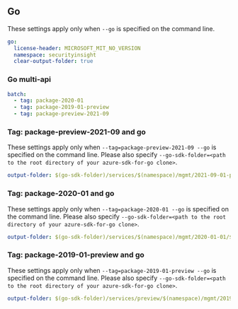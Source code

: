 ## Go

These settings apply only when `--go` is specified on the command line.

```yaml $(go)
go:
  license-header: MICROSOFT_MIT_NO_VERSION
  namespace: securityinsight
  clear-output-folder: true
```

### Go multi-api

```yaml $(go) && $(multiapi)
batch:
  - tag: package-2020-01
  - tag: package-2019-01-preview
  - tag: package-preview-2021-09
```

### Tag: package-preview-2021-09 and go

These settings apply only when `--tag=package-preview-2021-09 --go` is specified on the command line.
Please also specify `--go-sdk-folder=<path to the root directory of your azure-sdk-for-go clone>`.

```yaml $(tag) == 'package-preview-2021-09' && $(go)
output-folder: $(go-sdk-folder)/services/$(namespace)/mgmt/2021-09-01-preview/$(namespace)
```

### Tag: package-2020-01 and go

These settings apply only when `--tag=package-2020-01 --go` is specified on the command line.
Please also specify `--go-sdk-folder=<path to the root directory of your azure-sdk-for-go clone>`.

```yaml $(tag) == 'package-2020-01' && $(go)
output-folder: $(go-sdk-folder)/services/$(namespace)/mgmt/2020-01-01/$(namespace)
```

### Tag: package-2019-01-preview and go

These settings apply only when `--tag=package-2019-01-preview --go` is specified on the command line.
Please also specify `--go-sdk-folder=<path to the root directory of your azure-sdk-for-go clone>`.

```yaml $(tag) == 'package-2019-01-preview' && $(go)
output-folder: $(go-sdk-folder)/services/preview/$(namespace)/mgmt/2019-01-01-preview/$(namespace)
```
